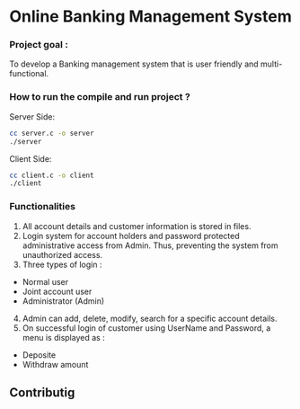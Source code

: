 
# Online Banking Management System

### Project goal :
To develop a Banking management system that is user friendly and multi-functional. 


### How to run the compile and run project ?

Server Side:

```bash
cc server.c -o server
./server
```

Client Side:

```bash
cc client.c -o client
./client
```
### Functionalities

1. All account details and customer information is stored in files. 
2. Login system for account holders and password protected administrative access from Admin. Thus, preventing the system from unauthorized access. 
3. Three types of login :
 - Normal user
 - Joint account user
 - Administrator (Admin)
4. Admin can add, delete, modify, search for a specific account details.
5. On successful login of customer using UserName and Password, a menu is displayed as :
- Deposite
 - Withdraw amount


## Contributig
